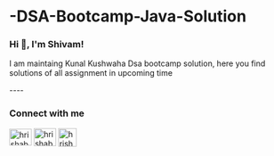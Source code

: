 # -DSA-Bootcamp-Java-Solution
### Hi  👋, I'm Shivam! 
<p>I am maintaing Kunal Kushwaha Dsa bootcamp solution, here you find solutions of all assignment in upcoming time</p>
----
<h3> Connect with me </h3>
<a href="https://www.linkedin.com/in/shivam-jain-03155b223/" target="blank"><img align="center" src="https://raw.githubusercontent.com/rahuldkjain/github-profile-readme-generator/master/src/images/icons/Social/linked-in-alt.svg" alt="hrishabh-jain" height="30" width="40" /></a>
<a href="https://twitter.com/ShivamJ88770627" target="blank"><img align="center" src="https://raw.githubusercontent.com/rahuldkjain/github-profile-readme-generator/master/src/images/icons/Social/twitter.svg" alt="hrishabhj5" height="32" width="40" /></a>
<a href="https://leetcode.com/shivamjain030903/" target="blank"><img align="center" src="https://upload.wikimedia.org/wikipedia/commons/1/19/LeetCode_logo_black.png" alt="hrishabhcodes" height="33"  /></a>
</p>
